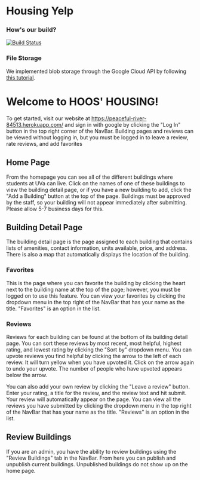 # Housing Yelp

### How's our build?

[![Build Status](https://travis-ci.com/UVA-CS3240-S19/project-101-five-fishy-fishermen.svg?token=Kpx8qxw1sbsdXyhVxRq3&branch=master)](https://travis-ci.com/UVA-CS3240-S19/project-101-five-fishy-fishermen)


### File Storage

We implemented blob storage through the Google Cloud API by following [this tutorial](https://django-storages.readthedocs.io/en/latest/backends/gcloud.html).


# Welcome to HOOS' HOUSING!
To get started, visit our website at https://peaceful-river-84513.herokuapp.com/ and sign in with google by clicking the "Log In" button in the top right corner of the NavBar. Building pages and reviews can be viewed without logging in, but you must be logged in to leave a review, rate reviews, and add favorites

## Home Page
From the homepage you can see all of the different buildings where students at UVa can live. Click on the names of one of these buildings to view the building detail page, or if you have a new building to add, click the "Add a Building" button at the top of the page. Buildings must be approved by the staff, so your building will not appear immediately after submitting. Please allow 5-7 business days for this.

## Building Detail Page
The building detail page is the page assigned to each building that contains lists of amenities, contact information, units available, price, and address. There is also a map that automatically displays the location of the building. 
### Favorites
This is the page where you can favorite the building by clicking the heart next to the building name at the top of the page; however, you must be logged on to use this feature. You can view your favorites by clicking the dropdown menu in the top right of the NavBar that has your name as the title. "Favorites" is an option in the list.
### Reviews
Reviews for each building can be found at the bottom of its building detail page. You can sort these reviews by most recent, most helpful, highest rating, and lowest rating by clicking the "Sort by" dropdown menu. You can upvote reviews you find helpful by clicking the arrow to the left of each review. It will turn yellow when you have upvoted it. Click on the arrow again to undo your upvote. The number of people who have upvoted appears below the arrow.

You can also add your own review by clicking the "Leave a review" button. Enter your rating, a title for the review, and the review text and hit submit. Your review will automatically appear on the page. You can view all the reviews you have submitted by clicking the dropdown menu in the top right of the NavBar that has your name as the title. "Reviews" is an option in the list.

## Review Buildings
If you are an admin, you have the ability to review buildings using the "Review Buildings" tab in the NavBar. From here you can publish and unpublish current buildings. Unpublished buildings do not show up on the home page.



